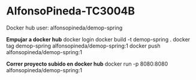 # AlfonsoPineda-TC3004B

Docker hub user: alfonsopineda/demop-spring

**Empujar a docker hub**
docker login
docker build -t demop-spring .
docker tag demop-spring alfonsopineda/demop-spring:1
docker push alfonsopineda/demop-spring:1

**Correr proyecto subido en docker hub**
docker run -p 8080:8080 alfonsopineda/demop-spring:1
